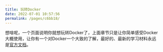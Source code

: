 ```yaml
---
title: 玩转Docker
date: 2022-07-01 10:57:56
permalink: /pages/c6bb18/
---
```


想啥呢，一个页面说明你就想玩转Docker了，上面章节只是让你简单感受Docker大概使用，让你有一个对Docker一个大致的了解，最好的、最新的学习材料永远是[官方文档](https://docs.docker.com/)。

